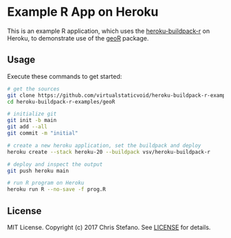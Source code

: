 # Example R App on Heroku

This is an example R application, which uses the [heroku-buildpack-r][buildpack] on Heroku,
to demonstrate use of the [geoR][package] package.

## Usage

Execute these commands to get started:

```bash
# get the sources
git clone https://github.com/virtualstaticvoid/heroku-buildpack-r-examples.git
cd heroku-buildpack-r-examples/geoR

# initialize git
git init -b main
git add --all
git commit -m "initial"

# create a new heroku application, set the buildpack and deploy
heroku create --stack heroku-20 --buildpack vsv/heroku-buildpack-r

# deploy and inspect the output
git push heroku main

# run R program on Heroku
heroku run R --no-save -f prog.R
```

## License

MIT License. Copyright (c) 2017 Chris Stefano. See [LICENSE](../LICENSE) for details.

<!-- Links -->
[buildpack]: https://github.com/virtualstaticvoid/heroku-buildpack-r
[package]: https://cran.r-project.org/web/packages/geoR/index.html
